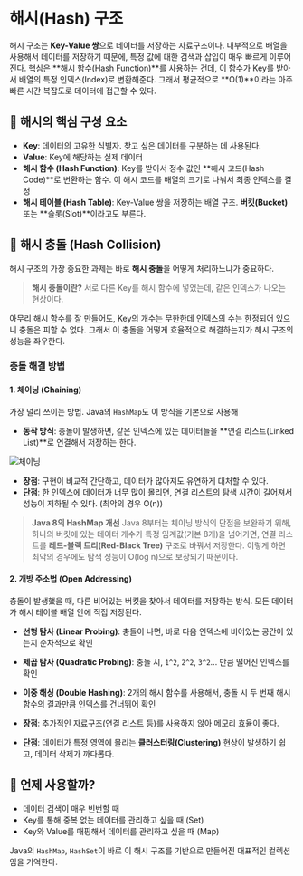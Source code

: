 # 해시(Hash) 구조

해시 구조는 **Key-Value 쌍**으로 데이터를 저장하는 자료구조이다.
내부적으로 배열을 사용해서 데이터를 저장하기 때문에, 특정 값에 대한 검색과 삽입이 매우 빠르게 이루어진다.
핵심은 **해시 함수(Hash Function)**를 사용하는 건데, 이 함수가 Key를 받아서 배열의 특정 인덱스(Index)로 변환해준다.
그래서 평균적으로 **O(1)**이라는 아주 빠른 시간 복잡도로 데이터에 접근할 수 있다.

## 📌 해시의 핵심 구성 요소

- **Key**: 데이터의 고유한 식별자. 찾고 싶은 데이터를 구분하는 데 사용된다.
- **Value**: Key에 해당하는 실제 데이터
- **해시 함수 (Hash Function)**: Key를 받아서 정수 값인 **해시 코드(Hash Code)**로 변환하는 함수. 이 해시 코드를 배열의 크기로 나눠서 최종 인덱스를 결정
- **해시 테이블 (Hash Table)**: Key-Value 쌍을 저장하는 배열 구조. **버킷(Bucket)** 또는 **슬롯(Slot)**이라고도 부른다.

## 📌 해시 충돌 (Hash Collision)

해시 구조의 가장 중요한 과제는 바로 **해시 충돌**을 어떻게 처리하느냐가 중요하다.

> **해시 충돌이란?**
> 서로 다른 Key를 해시 함수에 넣었는데, 같은 인덱스가 나오는 현상이다.

아무리 해시 함수를 잘 만들어도, Key의 개수는 무한한데 인덱스의 수는 한정되어 있으니 충돌은 피할 수 없다.
그래서 이 충돌을 어떻게 효율적으로 해결하는지가 해시 구조의 성능을 좌우한다.

### 충돌 해결 방법

#### 1. 체이닝 (Chaining)

가장 널리 쓰이는 방법. Java의 `HashMap`도 이 방식을 기본으로 사용해

- **동작 방식**: 충돌이 발생하면, 같은 인덱스에 있는 데이터들을 **연결 리스트(Linked List)**로 연결해서 저장하는 한다.

![체이닝](https://i.imgur.com/EAs8nIw.png)

- **장점**: 구현이 비교적 간단하고, 데이터가 많아져도 유연하게 대처할 수 있다.
- **단점**: 한 인덱스에 데이터가 너무 많이 몰리면, 연결 리스트의 탐색 시간이 길어져서 성능이 저하될 수 있다. (최악의 경우 O(n))

> **Java 8의 HashMap 개선**
> Java 8부터는 체이닝 방식의 단점을 보완하기 위해, 하나의 버킷에 있는 데이터 개수가 특정 임계값(기본 8개)을 넘어가면, 연결 리스트를 **레드-블랙 트리(Red-Black Tree)** 구조로 바꿔서 저장한다. 이렇게 하면 최악의 경우에도 탐색 성능이 O(log n)으로 보장되기 때문이다.

#### 2. 개방 주소법 (Open Addressing)

충돌이 발생했을 때, 다른 비어있는 버킷을 찾아서 데이터를 저장하는 방식. 모든 데이터가 해시 테이블 배열 안에 직접 저장된다.

- **선형 탐사 (Linear Probing)**: 충돌이 나면, 바로 다음 인덱스에 비어있는 공간이 있는지 순차적으로 확인
- **제곱 탐사 (Quadratic Probing)**: 충돌 시, `1^2`, `2^2`, `3^2`... 만큼 떨어진 인덱스를 확인
- **이중 해싱 (Double Hashing)**: 2개의 해시 함수를 사용해서, 충돌 시 두 번째 해시 함수의 결과만큼 인덱스를 건너뛰어 확인

- **장점**: 추가적인 자료구조(연결 리스트 등)를 사용하지 않아 메모리 효율이 좋다.
- **단점**: 데이터가 특정 영역에 몰리는 **클러스터링(Clustering)** 현상이 발생하기 쉽고, 데이터 삭제가 까다롭다.

## 📌 언제 사용할까?

- 데이터 검색이 매우 빈번할 때
- Key를 통해 중복 없는 데이터를 관리하고 싶을 때 (Set)
- Key와 Value를 매핑해서 데이터를 관리하고 싶을 때 (Map)

Java의 `HashMap`, `HashSet`이 바로 이 해시 구조를 기반으로 만들어진 대표적인 컬렉션임을 기억한다.
